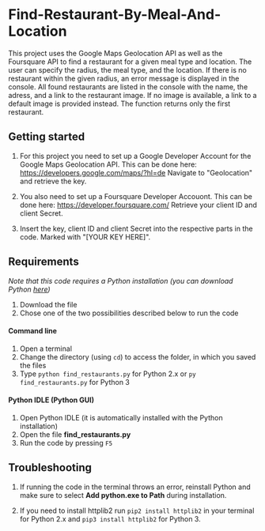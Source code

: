 # Find-Restaurant-By-Meal-And-Location
This project uses the Google Maps Geolocation API as well as the Foursquare API to find a restaurant for a given meal type and location. The user can specify the radius, the meal type, and the location. If there is no restaurant within the given radius, an error message is displayed in the console. All found restaurants are listed in the console with the name, the adress, and a link to the restaurant image. If no image is available, a link to a default image is provided instead. The function returns only the first restaurant.

## Getting started
1. For this project you need to set up a Google Developer Account for the Google Maps Geolocation API.
This can be done here: https://developers.google.com/maps/?hl=de
Navigate to "Geolocation" and retrieve the key.

2. You also need to set up a Foursquare Developer Accouont.
This can be done here: https://developer.foursquare.com/
Retrieve your client ID and client Secret.

3. Insert the key, client ID and client Secret into the respective parts in the code. Marked with "[YOUR KEY HERE]".

## Requirements
_Note that this code requires a Python installation (you can download Python [here](https://www.python.org/downloads/))_

1. Download the file
2. Chose one of the two possibilities described below to run the code

#### Command line
1. Open a terminal
2. Change the directory (using `cd`) to access the folder, in which you saved the files
3. Type `python find_restaurants.py` for Python 2.x or `py find_restaurants.py` for Python 3

#### Python IDLE (Python GUI)
1. Open Python IDLE (it is automatically installed with the Python installation)
2. Open the file **find_restaurants.py**
3. Run the code by pressing `F5`

## Troubleshooting
1. If running the code in the terminal throws an error, reinstall Python and make sure to select **Add python.exe to Path** during installation.

2. If you need to install httplib2 run `pip2 install httplib2` in your terminal for Python 2.x and `pip3 install httplib2` for Python 3.


